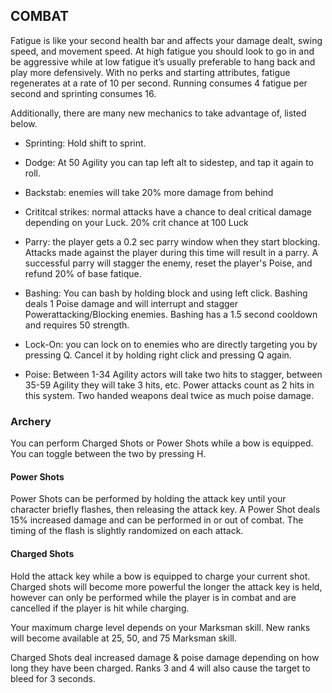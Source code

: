 ## COMBAT

Fatigue is like your second health bar and affects your damage dealt, swing speed, and movement speed. At high fatigue you should look to go in and be aggressive while at low fatigue it’s usually preferable to hang back and play more defensively. With no perks and starting attributes, fatigue regenerates at a rate of 10 per second. Running consumes 4 fatigue per second and sprinting consumes 16. 

Additionally, there are many new mechanics to take advantage of, listed below.

- Sprinting: Hold shift to sprint.

- Dodge: At 50 Agility you can tap left alt to sidestep, and tap it again to roll.

- Backstab: enemies will take 20% more damage from behind

- Crititcal strikes: normal attacks have a chance to deal critical damage depending on your Luck. 20% crit chance at 100 Luck

- Parry: the player gets a 0.2 sec parry window when they start blocking. Attacks made against the player during this time will result in a parry. A successful parry will stagger the enemy, reset the player's Poise, and refund 20% of base fatique.

- Bashing: You can bash by holding block and using left click. Bashing deals 1 Poise damage and will interrupt and stagger Powerattacking/Blocking enemies. Bashing has a 1.5 second cooldown and requires 50 strength.

- Lock-On: you can lock on to enemies who are directly targeting you by pressing Q. Cancel it by holding right click and pressing Q again.

- Poise: Between 1-34 Agility actors will take two hits to stagger, between 35-59 Agility they will take 3 hits, etc. Power attacks count as 2 hits in this system. Two handed weapons deal twice as much poise damage.

### Archery

You can perform Charged Shots or Power Shots while a bow is equipped. You can toggle between the two by pressing H.

#### Power Shots

Power Shots can be performed by holding the attack key until your character briefly flashes, then releasing the attack key. A Power Shot deals 15% increased damage and can be performed in or out of combat. The timing of the flash is slightly randomized on each attack.

#### Charged Shots
Hold the attack key while a bow is equipped to charge your current shot. Charged shots will become more powerful the longer the attack key is held, however can only be performed while the player is in combat and are cancelled if the player is hit while charging.

Your maximum charge level depends on your Marksman skill. New ranks will become available at 25, 50, and 75 Marksman skill.

Charged Shots deal increased damage & poise damage depending on how long they have been charged. Ranks 3 and 4 will also cause the target to bleed for 3 seconds.
